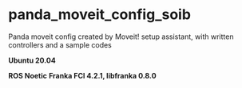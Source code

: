 # panda_moveit_config_soib
Panda moveit config created by Moveit! setup assistant, with written controllers and a sample codes

**Ubuntu 20.04**

**ROS Noetic**
**Franka FCI 4.2.1, libfranka 0.8.0**

